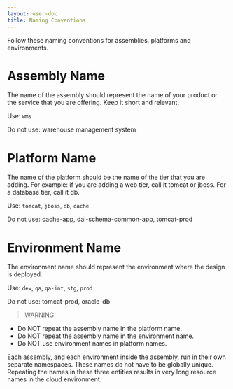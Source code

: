 ```yaml
---
layout: user-doc
title: Naming Conventions
---
```


Follow these naming conventions for assemblies, platforms and environments.

# Assembly Name

The name of the assembly should represent the name of your product or the service that you are offering. Keep it short and relevant.

Use: `wms`

Do not use: warehouse management system

# Platform Name

The name of the platform should be the name of the tier that you are adding. For example: if you are adding a web tier, call it tomcat or jboss. For a database tier, call it db.

Use: `tomcat`, `jboss`, `db`, `cache`

Do not use: cache-app, dal-schema-common-app, tomcat-prod

# Environment Name

The environment name should represent the environment where the design is deployed.

Use: `dev`, `qa`, `qa-int`, `stg`, `prod`

Do not use: tomcat-prod, oracle-db

> WARNING:
>
* Do NOT repeat the assembly name in the platform name.
* Do NOT repeat the assembly name in the environment name.
* Do NOT use environment names in platform names.

Each assembly, and each environment inside the assembly, run in their own separate namespaces. These names do not have to be globally unique. Repeating the names in these three entities results in very long resource names in the cloud environment.  
